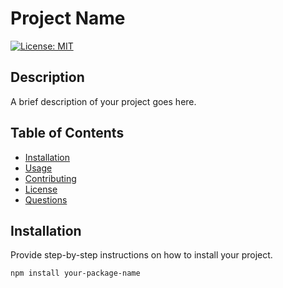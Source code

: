 # Project Name

[![License: MIT](https://img.shields.io/badge/License-MIT-yellow.svg)](https://opensource.org/licenses/MIT)

## Description

A brief description of your project goes here.

## Table of Contents

- [Installation](#installation)
- [Usage](#usage)
- [Contributing](#contributing)
- [License](#license)
- [Questions](#questions)

## Installation

Provide step-by-step instructions on how to install your project.

```bash
npm install your-package-name
